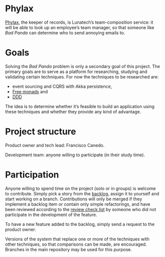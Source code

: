 # Phylax

[Phylax](https://en.wiktionary.org/wiki/phylax "Wiktionary definition"),
the keeper of records, is Lunatech’s team-composition service: it will
be able to look up an employee’s team manager, so that someone like _Bad
Panda_ can determine who to send annoying emails to.

# Goals

Solving the _Bad Panda_ problem is only a secondary goal of this
project. The primary goals are to serve as a platform for researching,
studying and validating certain techniques. For now the techniques to be
researched are:

- event sourcing and CQRS with Akka persistence,
- [Free monads](
https://en.wikipedia.org/wiki/Monad%5F%28functional%5Fprogramming%29#Free%5Fmonads "Wikipedia entry") and
- [DDD](https://en.wikipedia.org/wiki/Domain-driven_design "Wikipedia entry")

The idea is to determine whether it’s feasible to build an application
using these techniques and whether they provide any kind of advantage.

# Project structure

Product owner and tech lead: Francisco Canedo.

Development team: anyone willing to participate (in their study time).

# Participation

Anyone willing to spend time on the project (solo or in groups) is
welcome to contribute. Simply pick a story from the [backlog](
https://github.com/lunatech-labs/phylax/milestone/1), assign it
to yourself and start working on a branch. Contributions will only be
merged if they implement a backlog item or contain only simple
refactorings, and have been reviewed according to the [review check
list](review-checklist.md) by someone who did not participate in the
development of the feature.

To have a new feature added to the backlog, simply send a request to the
product owner.

Versions of the system that replace one or more of the techniques with
other techniques, so that comparisons can be made, are encouraged.
Branches in the main repository may be used for this purpose.
